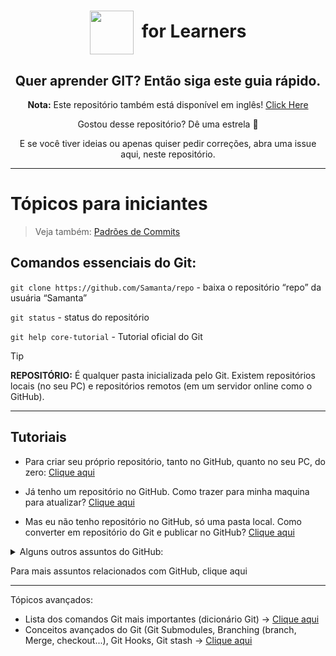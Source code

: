 <div align="center">

#  <img src=https://git-scm.com/images/logo@2x.png height="70" align="center"> &nbsp;for Learners
## Quer aprender GIT? Então siga este guia rápido.

**Nota:** Este repositório também está disponível em inglês! [Click Here](https://github.com/Philliaezer/git-for-learners/blob/main/readme.md)

Gostou desse repositório? Dê uma estrela 🌟 

E se você tiver ideias ou apenas quiser pedir correções, abra uma issue aqui, neste repositório.
</div>

---


# Tópicos para iniciantes
> Veja também: [Padrões de Commits](https://github.com/iuricode/padroes-de-commits)


## Comandos essenciais do Git:
`git clone https://github.com/Samanta/repo` - baixa o repositório “repo” da usuária “Samanta”

`git status` - status do repositório

`git help core-tutorial` - Tutorial oficial do Git

> [!TIP]
> **REPOSITÓRIO:** É qualquer pasta inicializada pelo Git. Existem repositórios locais (no seu PC) e repositórios remotos (em um servidor online como o GitHub).

---

## Tutoriais

- Para criar seu próprio repositório, tanto no GitHub, quanto no seu PC, do zero: [Clique aqui](https://github.com/Philliaezer/git-for-learners/blob/main/pt/git/CRIANDO-REPOSITORIO.md)

- Já tenho um repositório no GitHub. Como trazer para minha maquina para atualizar? [Clique aqui](https://github.com/Philliaezer/git-for-learners/blob/main/pt/git/PUSH-REPO-TO-GITHUB.md)

- Mas eu não tenho repositório no GitHub, só uma pasta local. Como converter em repositório do Git e publicar no GitHub? [Clique aqui](https://github.com/Philliaezer/git-for-learners/blob/main/git/pt)

<details><summary>Alguns outros assuntos do GitHub:</summary>
<p>

- Criando um Pull Request: [Clique aqui](https://github.com/Philliaezer/git-for-learners/blob/main/git/MAKE-PULL-REQUESTS.md)
- Atualizando a Wiki do seu repositório com Git: [Clique aqui](https://github.com/Philliaezer/git-for-learners/blob/main/git/CREATE-AND-UPDATE-WIKIS.md)

</p>
</details>

Para mais assuntos relacionados com GitHub, clique aqui


---

Tópicos avançados:
- Lista dos comandos Git mais importantes (dicionário Git) -> [Clique aqui](https://github.com/Philliaezer/git-for-learners/pt)
- Conceitos avançados do Git (Git Submodules, Branching (branch, Merge, checkout...), Git Hooks, Git stash -> [Clique aqui](https://github.com/Philliaezer/git-for-learners/pt)
